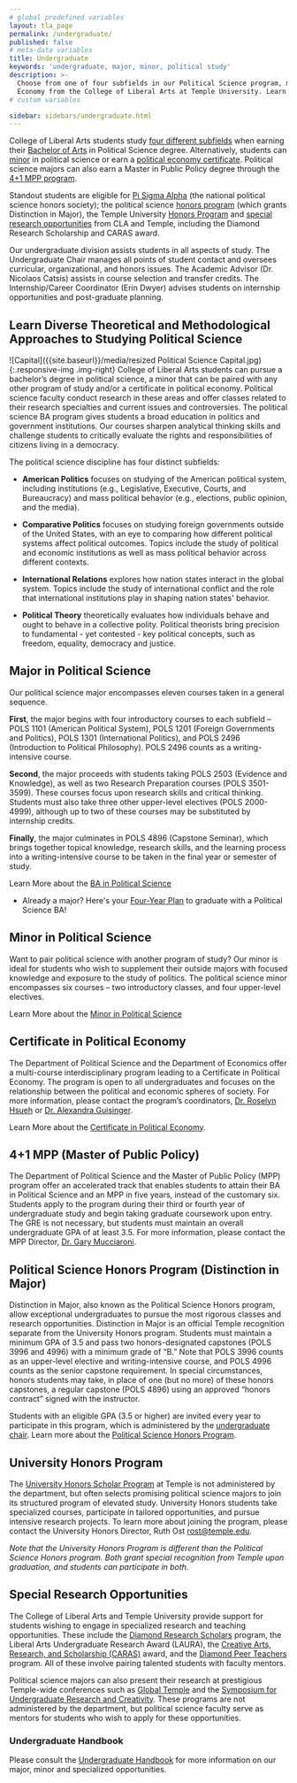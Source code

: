 ```yaml
---
# global predefined variables
layout: tla_page
permalink: /undergraduate/
published: false
# meta-data variables
title: Undergraduate
keywords: 'undergraduate, major, minor, political study'
description: >-
  Choose from one of four subfields in our Political Science program, minor in Political Science, or earn a certificate in Political
  Economy from the College of Liberal Arts at Temple University. Learn more about our undergraduate honors and distinction programs.
# custom variables

sidebar: sidebars/undergraduate.html  
---
```

College of Liberal Arts students study [four different subfields](#learn-diverse-theoretical-and-methodological-approaches-to-studying-political-science) when earning their [Bachelor of Arts](#major-in-political-science) in Political Science degree. Alternatively, students can [minor](#minor-in-political-science) in political science or earn a [political economy certificate](#certificate-in-political-economy). Political science majors can also earn a Master in Public Policy degree through the [4+1 MPP program](#41-mpp-master-of-public-policy).

Standout students are eligible for [Pi Sigma Alpha](https://www.cla.temple.edu/political-science/student-life#pi-sigma-alpha) (the national political science honors society); the political science [honors program](#political-science-honors-program-distinction-in-major) (which grants Distinction in Major), the Temple University [Honors Program](#university-honors-program) and [special research opportunities](#special-research-opportunities) from CLA and Temple, including the Diamond Research Scholarship and CARAS award.  

Our undergraduate division assists students in all aspects of study. The Undergraduate Chair manages all points of student contact and oversees curricular, organizational, and honors issues. The Academic Advisor (Dr. Nicolaos Catsis) assists in course selection and transfer credits. The Internship/Career Coordinator (Erin Dwyer) advises students on internship opportunities and post-graduate planning.

## Learn Diverse Theoretical and Methodological Approaches to Studying Political Science
![Capital]({{site.baseurl}}/media/resized Political Science Capital.jpg){:.responsive-img .img-right}
College of Liberal Arts students can pursue a bachelor’s degree in political science, a minor that can be paired with any other program of study and/or a certificate in political economy. Political science faculty conduct research in these areas and offer classes related to their research specialties and current issues and controversies. The political science BA program gives students a broad education in politics and government institutions. Our courses sharpen analytical thinking skills and challenge students to critically evaluate the rights and responsibilities of citizens living in a democracy.

The political science discipline has four distinct subfields:

- **American Politics** focuses on studying of the American political system, including institutions (e.g., Legislative, Executive, Courts, and Bureaucracy) and mass political behavior (e.g., elections, public opinion, and the media).

- **Comparative Politics** focuses on studying foreign governments outside of the United States, with an eye to comparing how different political systems affect political outcomes. Topics include the study of political and economic institutions as well as mass political behavior across different contexts.

- **International Relations** explores how nation states interact in the global system. Topics include the study of international conflict and the role that international institutions play in shaping nation states' behavior.

- **Political Theory** theoretically evaluates how individuals behave and ought to behave in a collective polity. Political theorists bring precision to fundamental - yet contested - key political concepts, such as freedom, equality, democracy and justice.

## Major in Political Science
Our political science major encompasses eleven courses taken in a general sequence. 

**First**, the major begins with four introductory courses to each subfield – POLS 1101 (American Political System), POLS 1201 (Foreign Governments and Politics), POLS 1301 (International Politics), and POLS 2496 (Introduction to Political Philosophy).  POLS 2496 counts as a writing-intensive course. 

**Second**, the major proceeds with students taking POLS 2503 (Evidence and Knowledge), as well as two Research Preparation courses (POLS 3501-3599). These courses focus upon research skills and critical thinking. Students must also take three other upper-level electives (POLS 2000-4999), although up to two of these courses may be substituted by internship credits.

**Finally**, the major culminates in POLS 4896 (Capstone Seminar), which brings together topical knowledge, research skills, and the learning process into a writing-intensive course to be taken in the final year or semester of study.

Learn More about the [BA in Political Science](https://www.temple.edu/academics/degree-programs/political-science-major-la-pols-ba)

- Already a major? Here's your [Four-Year Plan](https://liberalarts.temple.edu/sites/liberalarts/files/Four-Year%20Plan%20%28FINAL%29.pdf) to graduate with a Political Science BA!

## Minor in Political Science
Want to pair political science with another program of study? Our minor is ideal for students who wish to supplement their outside majors with focused knowledge and exposure to the study of politics. The political science minor encompasses six courses – two introductory classes, and four upper-level electives.

Learn More about the [Minor in Political Science](http://bulletin.temple.edu/undergraduate/liberal-arts/political-science/minor-political-science/)

## Certificate in Political Economy
The Department of Political Science and the Department of Economics offer a multi-course interdisciplinary program leading to a Certificate in Political Economy. The program is open to all undergraduates and focuses on the relationship between the political and economic spheres of society. For more information, please contact the program’s coordinators, [Dr. Roselyn Hsueh](mailto:rhsueh@temple.edu) or [Dr. Alexandra Guisinger](mailto:alexandra.guisinger@temple.edu).

Learn More about the [Certificate in Political Economy](https://www.temple.edu/academics/degree-programs/political-economy-certificate-undergraduate-la-pole-cert).

## 4+1 MPP (Master of Public Policy)
The Department of Political Science and the Master of Public Policy (MPP) program offer an accelerated track that enables students to attain their BA in Political Science and an MPP in five years, instead of the customary six. Students apply to the program during their third or fourth year of undergraduate study and begin taking graduate coursework upon entry.  The GRE is not necessary, but students must maintain an overall undergraduate GPA of at least 3.5.  For more information, please contact the MPP Director, [Dr. Gary Mucciaroni](mailto:gmucciar@temple.edu).

## Political Science Honors Program (Distinction in Major)
Distinction in Major, also known as the Political Science Honors program, allow exceptional undergraduates to pursue the most rigorous classes and research opportunities. Distinction in Major is an official Temple recognition separate from the University Honors program. Students must maintain a minimum GPA of 3.5 and pass two honors-designated capstones (POLS 3996 and 4996) with a minimum grade of “B.”  Note that POLS 3996 counts as an upper-level elective and writing-intensive course, and POLS 4996 counts as the senior capstone requirement. In special circumstances, honors students may take, in place of one (but no more) of these honors capstones, a regular capstone (POLS 4896) using an approved “honors contract” signed with the instructor. 

Students with an eligible GPA (3.5 or higher) are invited every year to participate in this program, which is administered by the [undergraduate chair](mailto:sean.yom@temple.edu). Learn more about the [Political Science Honors Program](http://bulletin.temple.edu/undergraduate/liberal-arts/political-science/#distinctioninthemajor).

## University Honors Program
The [University Honors Scholar Program](http://www.temple.edu/honors/) at Temple is not administered by the department, but often selects promising political science majors to join its structured program of elevated study. University Honors students take specialized courses, participate in tailored opportunities, and pursue intensive research projects. To learn more about joining the program, please contact the University Honors Director, Ruth Ost [rost@temple.edu](mailto:rost@temple.edu). 

_Note that the University Honors Program is different than the Political Science Honors program. Both grant special recognition from Temple upon graduation, and students can participate in both._

## Special Research Opportunities
The College of Liberal Arts and Temple University provide support for students wishing to engage in specialized research and teaching opportunities. These include the [Diamond Research Scholars](https://www.temple.edu/vpus/research/diamond.html) program, the Liberal Arts Undergraduate Research Award (LAURA), the [Creative Arts, Research, and Scholarship (CARAS)](https://www.temple.edu/vpus/research/caras.html) award, and the [Diamond Peer Teachers](http://www.temple.edu/vpus/opportunities/peerteachers.html) program. All of these involve pairing talented students with faculty mentors.

Political science majors can also present their research at prestigious Temple-wide conferences such as [Global Temple](https://studyabroad.temple.edu/global-temple-conference) and the [Symposium for Undergraduate Research and Creativity](https://www.temple.edu/vpus/research/symposium.html). These programs are not administered by the department, but political science faculty serve as mentors for students who wish to apply for these opportunities.

### Undergraduate Handbook
Please consult the [Undergraduate Handbook](https://liberalarts.temple.edu/sites/liberalarts/files/-2-Undergraduate%20Handbook%20%28July%202019%29.pdf) for more information on our major, minor and specialized opportunities.
